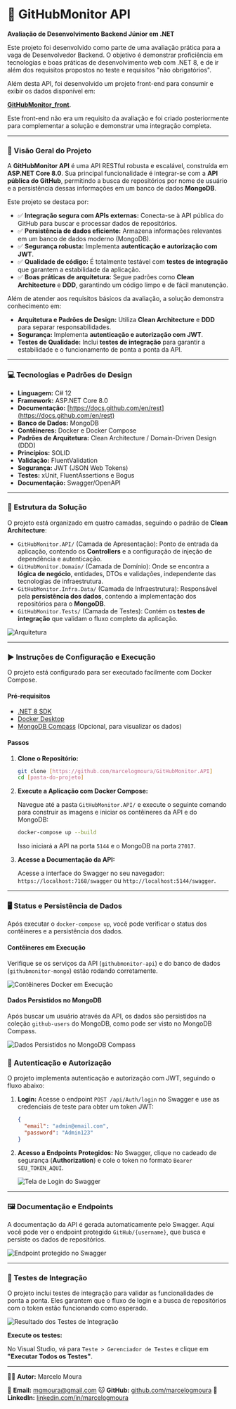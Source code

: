 # 🚀 GitHubMonitor API

**Avaliação de Desenvolvimento Backend Júnior em .NET**

Este projeto foi desenvolvido como parte de uma avaliação prática para a vaga de Desenvolvedor Backend. O objetivo é demonstrar proficiência em tecnologias e boas práticas de desenvolvimento web com .NET 8, e de ir além dos requisitos propostos no teste e requisitos "não obrigatórios".

Além desta API, foi desenvolvido um projeto front-end para consumir e exibir os dados disponível em: 

**[GitHubMonitor_front](https://github.com/marcelogmoura/GitHubMonitor_front)**. 

Este front-end não era um requisito da avaliação e foi criado posteriormente para complementar a solução e demonstrar uma integração completa.

---

### 📝 Visão Geral do Projeto

A **GitHubMonitor API** é uma API RESTful robusta e escalável, construída em **ASP.NET Core 8.0**. Sua principal funcionalidade é integrar-se com a **API pública do GitHub**, permitindo a busca de repositórios por nome de usuário e a persistência dessas informações em um banco de dados **MongoDB**.

Este projeto se destaca por:

* ✅ **Integração segura com APIs externas:** Conecta-se à API pública do GitHub para buscar e processar dados de repositórios.
* ✅ **Persistência de dados eficiente:** Armazena informações relevantes em um banco de dados moderno (MongoDB).
* ✅ **Segurança robusta:** Implementa **autenticação e autorização com JWT**.
* ✅ **Qualidade de código:** É totalmente testável com **testes de integração** que garantem a estabilidade da aplicação.
* ✅ **Boas práticas de arquitetura:** Segue padrões como **Clean Architecture** e **DDD**, garantindo um código limpo e de fácil manutenção.

Além de atender aos requisitos básicos da avaliação, a solução demonstra conhecimento em:

* **Arquitetura e Padrões de Design:** Utiliza **Clean Architecture** e **DDD** para separar responsabilidades.
* **Segurança:** Implementa **autenticação e autorização com JWT**.
* **Testes de Qualidade:** Inclui **testes de integração** para garantir a estabilidade e o funcionamento de ponta a ponta da API.

---

### 💻 Tecnologias e Padrões de Design

* **Linguagem:** C# 12
* **Framework:** ASP.NET Core 8.0
* **Documentação:** [https://docs.github.com/en/rest](https://docs.github.com/en/rest)
* **Banco de Dados:** MongoDB
* **Contêineres:** Docker e Docker Compose
* **Padrões de Arquitetura:** Clean Architecture / Domain-Driven Design (DDD)
* **Princípios:** SOLID
* **Validação:** FluentValidation
* **Segurança:** JWT (JSON Web Tokens)
* **Testes:** xUnit, FluentAssertions e Bogus
* **Documentação:** Swagger/OpenAPI

---

### 📁 Estrutura da Solução

O projeto está organizado em quatro camadas, seguindo o padrão de **Clean Architecture**:

* `GitHubMonitor.API/` (Camada de Apresentação): Ponto de entrada da aplicação, contendo os **Controllers** e a configuração de injeção de dependência e autenticação.
* `GitHubMonitor.Domain/` (Camada de Domínio): Onde se encontra a **lógica de negócio**, entidades, DTOs e validações, independente das tecnologias de infraestrutura.
* `GitHubMonitor.Infra.Data/` (Camada de Infraestrutura): Responsável pela **persistência dos dados**, contendo a implementação dos repositórios para o **MongoDB**.
* `GitHubMonitor.Tests/` (Camada de Testes): Contém os **testes de integração** que validam o fluxo completo da aplicação.

![Arquitetura](https://i.postimg.cc/1RWbjccn/arch.jpg)

---

### ▶️ Instruções de Configuração e Execução

O projeto está configurado para ser executado facilmente com Docker Compose.

#### Pré-requisitos
* [.NET 8 SDK](https://dotnet.microsoft.com/download/dotnet/8.0)
* [Docker Desktop](https://www.docker.com/products/docker-desktop)
* [MongoDB Compass](https://www.mongodb.com/products/compass) (Opcional, para visualizar os dados)

#### Passos
1.  **Clone o Repositório:**

    ```bash
    git clone [https://github.com/marcelogmoura/GitHubMonitor.API]
    cd [pasta-do-projeto]
    ```

2.  **Execute a Aplicação com Docker Compose:**

    Navegue até a pasta `GitHubMonitor.API/` e execute o seguinte comando para construir as imagens e iniciar os contêineres da API e do MongoDB:

    ```bash
    docker-compose up --build
    ```

    Isso iniciará a API na porta `5144` e o MongoDB na porta `27017`.

3.  **Acesse a Documentação da API:**

    Acesse a interface do Swagger no seu navegador: `https://localhost:7168/swagger` ou `http://localhost:5144/swagger`.

---

### 🖥️ Status e Persistência de Dados

Após executar o `docker-compose up`, você pode verificar o status dos contêineres e a persistência dos dados.

#### Contêineres em Execução

Verifique se os serviços da API (`githubmonitor-api`) e do banco de dados (`githubmonitor-mongo`) estão rodando corretamente.

![Contêineres Docker em Execução](https://i.postimg.cc/jSvvNZnT/Screenshot-7.jpg)

#### Dados Persistidos no MongoDB

Após buscar um usuário através da API, os dados são persistidos na coleção `github-users` do MongoDB, como pode ser visto no MongoDB Compass.

![Dados Persistidos no MongoDB Compass](https://i.postimg.cc/DwhY1SCr/Screenshot-6.jpg)



### 🔑 Autenticação e Autorização

O projeto implementa autenticação e autorização com JWT, seguindo o fluxo abaixo:

1.  **Login:** Acesse o endpoint `POST /api/Auth/login` no Swagger e use as credenciais de teste para obter um token JWT:

    ```json
    {
      "email": "admin@email.com",
      "password": "Admin123"
    }
    ```

2.  **Acesso a Endpoints Protegidos:** No Swagger, clique no cadeado de segurança (**Authorization**) e cole o token no formato `Bearer SEU_TOKEN_AQUI`.

    ![Tela de Login do Swagger](https://i.postimg.cc/9QQCsFs1/Screenshot-1.jpg)

---

### 🖼️ Documentação e Endpoints

A documentação da API é gerada automaticamente pelo Swagger. Aqui você pode ver o endpoint protegido `GitHub/{username}`, que busca e persiste os dados de repositórios.

![Endpoint protegido no Swagger](https://i.postimg.cc/63LP9CvZ/Screenshot-3.jpg)

---

### 🧪 Testes de Integração

O projeto inclui testes de integração para validar as funcionalidades de ponta a ponta. Eles garantem que o fluxo de login e a busca de repositórios com o token estão funcionando como esperado.

![Resultado dos Testes de Integração](https://i.postimg.cc/VNzLfWS9/test.jpg)

**Execute os testes:**

No Visual Studio, vá para `Teste > Gerenciador de Testes` e clique em **"Executar Todos os Testes"**.


---

👨‍💻 **Autor:** Marcelo Moura

📧 **Email:** [mgmoura@gmail.com](mailto:mgmoura@gmail.com)
🐱 **GitHub:** [github.com/marcelogmoura](https://github.com/marcelogmoura)
🔗 **LinkedIn:** [linkedin.com/in/marcelogmoura](https://www.linkedin.com/in/marcelogmoura/)
